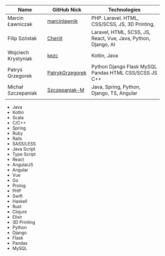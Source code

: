 |           Name            |              GitHub Nick                                 |             Technologies                                        |
|---------------------------|----------------------------------------------------------|-----------------------------------------------------------------|
|    Marcin Ławniczak       | [marcinlawnik](https://github.com/marcinlawnik)          | PHP. Laravel. HTML, CSS/SCSS, JS, 3D Printing,                  |
|      Filip Szóstak        | [Cheriit](https://github.com/cheriit)                     | Laravel, HTML, SCSS, JS, React, Vue, Java, Python, Django, AI   |
|    Wojciech Krystyniak    | [kezc](https://github.com/kezc)                          | Kotlin, Java                                                    |
|      Patryś Grzegorek     | [PatrykGrzegorek](https://github.com/PatrykGrzegorek)    | Python Django Flask MySQL Pandas HTML CSS/SCSS JS C++           |
|    Michał Szczepaniak     | [Szczepaniak-M](https://github.com/Szczepaniak-M)        | Java, Spring, Python, Django, TS, Angular                       |
||||

 - Java
 - Kotlin
 - Scala
 - C/C++
 - Spring
 - Ruby
 - Rails
 - SASS/LESS
 - Java Script
 - Type Script
 - React
 - AngularJS
 - Angular
 - Vue
 - Go
 - Prolog
 - PHP
 - Swift
 - Haskell
 - Rust
 - Clojure
 - Elixir
 - 3D Printing
 - Python
 - Django
 - Flask
 - Pandas
 - MySQL
